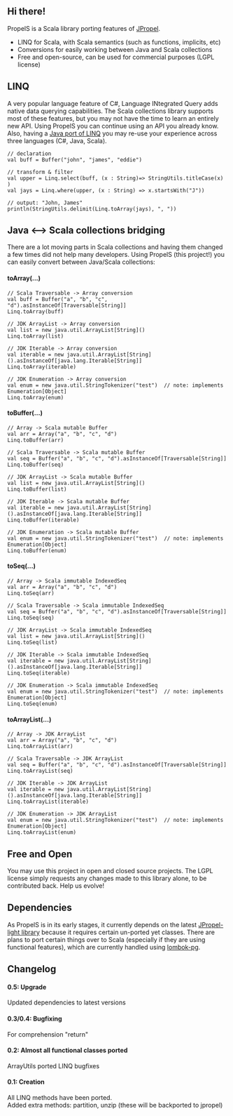 ## Hi there!

PropelS is a Scala library porting features of [JPropel](http://github.com/nicholas22/jpropel).

- LINQ for Scala, with Scala semantics (such as functions, implicits, etc)
- Conversions for easily working between Java and Scala collections
- Free and open-source, can be used for commercial purposes (LGPL license)



## LINQ

A very popular language feature of C#, Language INtegrated Query adds native data querying capabilities. The Scala collections library supports most of these features, but you may not 
have the time to learn an entirely new API. Using PropelS you can continue using an API you already know. Also, having a [Java port of LINQ](https://github.com/nicholas22/jpropel-light)
you may re-use your experience across three languages (C#, Java, Scala).

    // declaration
    val buff = Buffer("john", "james", "eddie")

    // transform & filter
    val upper = Linq.select(buff, (x : String)=> StringUtils.titleCase(x) )
    val jays = Linq.where(upper, (x : String) => x.startsWith("J"))

    // output: "John, James"
    println(StringUtils.delimit(Linq.toArray(jays), ", "))



## Java <--> Scala collections bridging

There are a lot moving parts in Scala collections and having them changed a few times did not help many developers.
Using PropelS (this project!) you can easily convert between Java/Scala collections:


#### toArray(...)

    // Scala Traversable -> Array conversion
    val buff = Buffer("a", "b", "c", "d").asInstanceOf[Traversable[String]]
    Linq.toArray(buff)
    
    // JDK ArrayList -> Array conversion
    val list = new java.util.ArrayList[String]()
    Linq.toArray(list)

    // JDK Iterable -> Array conversion
    val iterable = new java.util.ArrayList[String]().asInstanceOf[java.lang.Iterable[String]]
    Linq.toArray(iterable)
    
    // JDK Enumeration -> Array conversion
    val enum = new java.util.StringTokenizer("test")  // note: implements Enumeration[Object]
    Linq.toArray(enum)  

#### toBuffer(...)

    // Array -> Scala mutable Buffer
    val arr = Array("a", "b", "c", "d")
    Linq.toBuffer(arr)
    
    // Scala Traversable -> Scala mutable Buffer
    val seq = Buffer("a", "b", "c", "d").asInstanceOf[Traversable[String]]
    Linq.toBuffer(seq)    
    
    // JDK ArrayList -> Scala mutable Buffer
    val list = new java.util.ArrayList[String]()
    Linq.toBuffer(list)
    
    // JDK Iterable -> Scala mutable Buffer
    val iterable = new java.util.ArrayList[String]().asInstanceOf[java.lang.Iterable[String]]
    Linq.toBuffer(iterable)
    
    // JDK Enumeration -> Scala mutable Buffer
    val enum = new java.util.StringTokenizer("test")  // note: implements Enumeration[Object]
    Linq.toBuffer(enum)  

#### toSeq(...)

    // Array -> Scala immutable IndexedSeq
    val arr = Array("a", "b", "c", "d")
    Linq.toSeq(arr)
    
    // Scala Traversable -> Scala immutable IndexedSeq
    val seq = Buffer("a", "b", "c", "d").asInstanceOf[Traversable[String]]
    Linq.toSeq(seq)    
    
    // JDK ArrayList -> Scala immutable IndexedSeq
    val list = new java.util.ArrayList[String]()
    Linq.toSeq(list)
    
    // JDK Iterable -> Scala immutable IndexedSeq
    val iterable = new java.util.ArrayList[String]().asInstanceOf[java.lang.Iterable[String]]
    Linq.toSeq(iterable)
    
    // JDK Enumeration -> Scala immutable IndexedSeq
    val enum = new java.util.StringTokenizer("test")  // note: implements Enumeration[Object]
    Linq.toSeq(enum)

#### toArrayList(...)

    // Array -> JDK ArrayList
    val arr = Array("a", "b", "c", "d")
    Linq.toArrayList(arr)
    
    // Scala Traversable -> JDK ArrayList
    val seq = Buffer("a", "b", "c", "d").asInstanceOf[Traversable[String]]
    Linq.toArrayList(seq)    
    
    // JDK Iterable -> JDK ArrayList
    val iterable = new java.util.ArrayList[String]().asInstanceOf[java.lang.Iterable[String]]
    Linq.toArrayList(iterable)
    
    // JDK Enumeration -> JDK ArrayList
    val enum = new java.util.StringTokenizer("test")  // note: implements Enumeration[Object]
    Linq.toArrayList(enum)



## Free and Open

You may use this project in open and closed source projects. The LGPL license simply requests any changes made to this library alone, to be contributed back. Help us evolve!



## Dependencies

As PropelS is in its early stages, it currently depends on the latest [JPropel-light library](https://github.com/nicholas22/jpropel-light) because it requires certain un-ported yet classes.
There are plans to port certain things over to Scala (especially if they are using functional features), which are currently handled using [lombok-pg](https://github.com/peichhorn/lombok-pg). 



## Changelog

#### 0.5: Upgrade
Updated dependencies to latest versions

#### 0.3/0.4: Bugfixing
For comprehension "return"

#### 0.2: Almost all functional classes ported
ArrayUtils ported
LINQ bugfixes  


#### 0.1: Creation
All LINQ methods have been ported.  
Added extra methods: partition, unzip (these will be backported to jpropel)  

